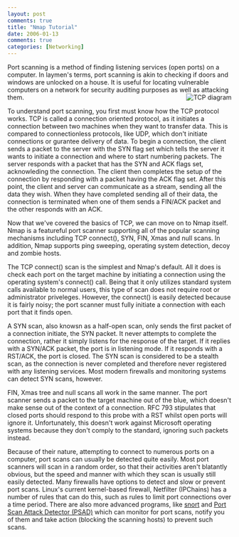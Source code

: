 ```yaml
---
layout: post
comments: true
title: "Nmap Tutorial"
date: 2006-01-13
comments: true
categories: [Networking]
---
```

<p>Port scanning is a method of finding listening services (open ports) on a
computer.  In laymen's terms, port scanning is akin to checking if doors and
windows are unlocked on a house.  It is useful for locating vulnerable computers
on a network for security auditing purposes as well as attacking them.

<img src='http://dinomite.net/wp-content/images/TCP.bmp' alt='TCP diagram' align='right' />

</p><p>To understand port scanning, you first must know how the TCP protocol works.
TCP is called a connection oriented protocol, as it initiates a connection
between two machines when they want to transfer data.  This is compared to
connectionless protocols, like UDP, which don't initiate connections or gurantee
delivery of data.  To begin a connection, the client sends a packet to the
server with the SYN flag set which tells the server it wants to initiate a
connection and where to start numbering packets.  The server responds with a
packet that has the SYN and ACK flags set, acknowleding the connection.  The
client then completes the setup of the connection by responding with a packet
having the ACK flag set.  After this point, the client and server can
communicate as a stream, sending all the data they wish.  When they have
completed sending all of their data, the connection is terminated when one of
them sends a FIN/ACK packet and the other responds with an ACK.

</p><p>Now that we've covered the basics of TCP, we can move on to Nmap itself.
Nmap is a featureful port scanner supporting all of the popular scanning
mechanisms including TCP connect(), SYN, FIN, Xmas and null scans.  In addition,
Nmap supports ping sweeping, operating system detection, decoy and zombie hosts.

</p><p>The TCP connect() scan is the simplest and Nmap's default.  All it does is
check each port on the target machine by initiating a connection using the
operating system's connect() call.  Being that it only utilizes standard system
calls available to normal users, this type of scan does not require root or
administrator priveleges.  However, the connect() is easily detected because it
is fairly noisy; the port scanner must fully initiate a connection with each
port that it finds open.

</p><p>A SYN scan, also knowsn as a half-open scan, only sends the first packet of a
connection initiate, the SYN packet.  It never attempts to complete the
connection, rather it simply listens for the response of the target.  If it
replies with a SYN/ACK packet, the port is in listening mode.  If it responds
with a RST/ACK, the port is closed.  The SYN scan is considered to be a stealth
scan, as the connection is never completed and therefore never registered with
any listening services.  Most modern firewalls and monitoring systems can detect
SYN scans, however.

</p><p>FIN, Xmas tree and null scans all work in the same manner.  The port scanner
sends a packet to the target machine out of the blue, which doesn't make sense
out of the context of a connection.  RFC 793 stipulates that closed ports should
respond to this probe with a RST whilst open ports will ignore it.  Unfortunately, this doesn't
work against Microsoft operating systems because they don't comply to the standard,
ignoring such packets instead.

</p><p>Because of their nature, attempting to connect to numerous ports on a
computer, port scans can usually be detected quite easily.  Most port scanners
will scan in a random order, so that their activities aren't blatantly obvious,
 but the speed and manner with which they scan is usually still easily detected.
 Many firewalls have options to detect and slow or prevent port scans.  Linux's
 current kernel-based firewall, Netfilter (IPChains) has a number of rules that
 can do this, such as rules to limit port connections over a time period.
 There are also more advanced programs, like <a href="http://www.snort.org">snort</a> and <a href="http://www.cipherdyne.com/psad">Port Scan Attack Detector (PSAD)</a>
 which can monitor for port scans, notify you of them and take action (blocking
 the scanning hosts) to prevent such scans.</p>
